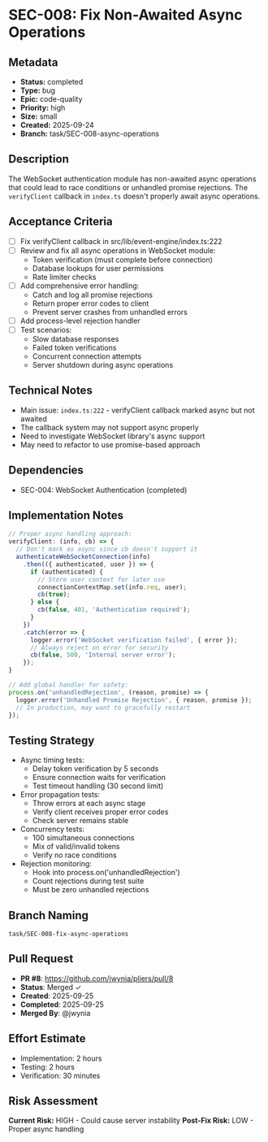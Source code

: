 # SEC-008: Fix Non-Awaited Async Operations

## Metadata
- **Status:** completed
- **Type:** bug
- **Epic:** code-quality
- **Priority:** high
- **Size:** small
- **Created:** 2025-09-24
- **Branch:** task/SEC-008-async-operations

## Description
The WebSocket authentication module has non-awaited async operations that could lead to race conditions or unhandled promise rejections. The `verifyClient` callback in `index.ts` doesn't properly await async operations.

## Acceptance Criteria
- [ ] Fix verifyClient callback in src/lib/event-engine/index.ts:222
- [ ] Review and fix all async operations in WebSocket module:
  - Token verification (must complete before connection)
  - Database lookups for user permissions
  - Rate limiter checks
- [ ] Add comprehensive error handling:
  - Catch and log all promise rejections
  - Return proper error codes to client
  - Prevent server crashes from unhandled errors
- [ ] Add process-level rejection handler
- [ ] Test scenarios:
  - Slow database responses
  - Failed token verifications
  - Concurrent connection attempts
  - Server shutdown during async operations

## Technical Notes
- Main issue: `index.ts:222` - verifyClient callback marked async but not awaited
- The callback system may not support async properly
- Need to investigate WebSocket library's async support
- May need to refactor to use promise-based approach

## Dependencies
- SEC-004: WebSocket Authentication (completed)

## Implementation Notes
```typescript
// Proper async handling approach:
verifyClient: (info, cb) => {
  // Don't mark as async since cb doesn't support it
  authenticateWebSocketConnection(info)
    .then(({ authenticated, user }) => {
      if (authenticated) {
        // Store user context for later use
        connectionContextMap.set(info.req, user);
        cb(true);
      } else {
        cb(false, 401, 'Authentication required');
      }
    })
    .catch(error => {
      logger.error('WebSocket verification failed', { error });
      // Always reject on error for security
      cb(false, 500, 'Internal server error');
    });
}

// Add global handler for safety:
process.on('unhandledRejection', (reason, promise) => {
  logger.error('Unhandled Promise Rejection', { reason, promise });
  // In production, may want to gracefully restart
});
```

## Testing Strategy
- Async timing tests:
  - Delay token verification by 5 seconds
  - Ensure connection waits for verification
  - Test timeout handling (30 second limit)
- Error propagation tests:
  - Throw errors at each async stage
  - Verify client receives proper error codes
  - Check server remains stable
- Concurrency tests:
  - 100 simultaneous connections
  - Mix of valid/invalid tokens
  - Verify no race conditions
- Rejection monitoring:
  - Hook into process.on('unhandledRejection')
  - Count rejections during test suite
  - Must be zero unhandled rejections

## Branch Naming
`task/SEC-008-fix-async-operations`

## Pull Request
- **PR #8**: https://github.com/jwynia/pliers/pull/8
- **Status**: Merged ✓
- **Created**: 2025-09-25
- **Completed**: 2025-09-25
- **Merged By**: @jwynia

## Effort Estimate
- Implementation: 2 hours
- Testing: 2 hours
- Verification: 30 minutes

## Risk Assessment
**Current Risk:** HIGH - Could cause server instability
**Post-Fix Risk:** LOW - Proper async handling